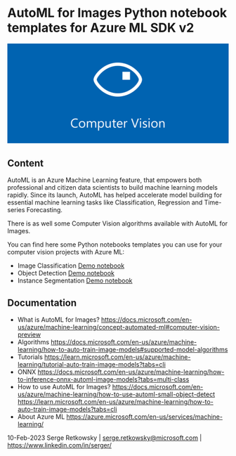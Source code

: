 # AutoML for Images Python notebook templates for Azure ML SDK v2

<img src="computer_vision_banner.png">

## Content
AutoML is an Azure Machine Learning feature, that empowers both professional and citizen data scientists to build machine learning models rapidly. Since its launch, AutoML has helped accelerate model building for essential machine learning tasks like Classification, Regression and Time-series Forecasting.

There is as well some Computer Vision algorithms available with AutoML for Images.

You can find here some Python notebooks templates you can use for your computer vision projects with Azure ML:

- Image Classification <a href="url">Demo notebook</a>
- Object Detection <a href="url">Demo notebook</a>
- Instance Segmentation <a href="url">Demo notebook</a>

## Documentation
- What is AutoML for Images? https://docs.microsoft.com/en-us/azure/machine-learning/concept-automated-ml#computer-vision-preview
- Algorithms https://docs.microsoft.com/en-us/azure/machine-learning/how-to-auto-train-image-models#supported-model-algorithms
- Tutorials https://learn.microsoft.com/en-us/azure/machine-learning/tutorial-auto-train-image-models?tabs=cli
- ONNX https://docs.microsoft.com/en-us/azure/machine-learning/how-to-inference-onnx-automl-image-models?tabs=multi-class
- How to use AutoML for Images? https://docs.microsoft.com/en-us/azure/machine-learning/how-to-use-automl-small-object-detect https://learn.microsoft.com/en-us/azure/machine-learning/how-to-auto-train-image-models?tabs=cli
- About Azure ML https://azure.microsoft.com/en-us/services/machine-learning/


10-Feb-2023
Serge Retkowsky | serge.retkowsky@microsoft.com | https://www.linkedin.com/in/serger/
